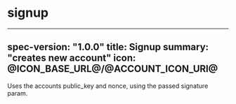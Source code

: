 <h1 class="contract">signup</h1>

---
spec-version: "1.0.0"
title: Signup
summary: "creates new account"
icon: @ICON_BASE_URL@/@ACCOUNT_ICON_URI@
---

Uses the accounts public_key and nonce, using the passed signature param.
